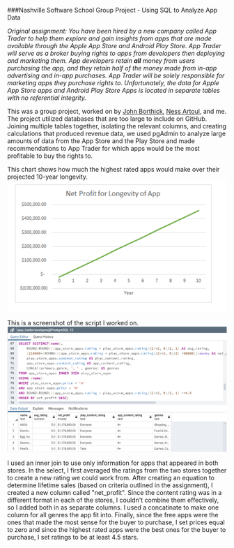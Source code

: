 ###Nashville Software School Group Project - Using SQL to Analyze App Data  

*Original assignment: You have been hired by a new company called App Trader to help them explore and gain insights from apps that are made available through the Apple App Store and Android Play Store. App Trader will serve as a broker buying rights to apps from developers then deploying and marketing them. App developers retain **all** money from users purchasing the app, and they retain _half_ of the money made from in-app advertising and in-app purchases. App Trader will be solely responsible for marketing apps they purchase rights to. Unfortunately, the data for Apple App Store apps and Android Play Store Apps is located in separate tables with no referential integrity.*  

This was a group project, worked on by [John Borthick](https://github.com/JohnBorthick), [Ness Artoul](https://github.com/nessartoul), and me. The project utilized databases that are too large to include on GitHub. Joining multiple tables together, isolating the relevant columns, and creating calculations that produced revenue data, we used pgAdmin to analyze large amounts of data from the App Store and the Play Store and made recommendations to App Trader for which apps would be the most profitable to buy the rights to.  

This chart shows how much the highest rated apps would make over their projected 10-year longevity.  
![Net Profit Over Time](/assets/net_profit.png)  

This is a screenshot of the script I worked on.  
![Final Script](/assets/script.png)  

I used an inner join to use only information for apps that appeared in both stores. In the select, I first averaged the ratings from the two stores together to create a new rating we could work from. After creating an equation to determine lifetime sales (based on criteria outlined in the assignment), I created a new column called "net_profit". Since the content rating was in a different format in each of the stores, I couldn't combine them effectively, so I added both in as separate columns. I used a concatinate to make one column for all genres the app fit into. Finally, since the free apps were the ones that made the most sense for the buyer to purchase, I set prices equal to zero and since the highest rated apps were the best ones for the buyer to purchase, I set ratings to be at least 4.5 stars.
